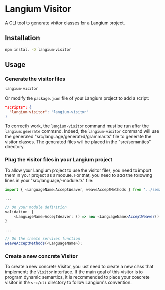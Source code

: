 # Langium Visitor

A CLI tool to generate visitor classes for a Langium project.

## Installation

```bash
npm install -D langium-visitor
```

## Usage

### Generate the visitor files

```bash
langium-visitor
```

Or modify the `package.json` file of your Langium project to add a script:

```json
"scripts": {
  "langium:visitor": "langium-visitor"
}
```

To correctly work, the `langium-visitor` command must be run after the `langium:generate` command.
Indeed, the `langium-visitor` command will use the generated "src/language/generated/grammar.ts" file to generate the visitor classes.
The generated files will be placed in the "src/semantics" directory.

### Plug the visitor files in your Langium project

To allow your Langium project to use the visitor files, you need to import them in your project as a module.
For that, you need to add the following lines in your "src/language/<language-id>-module.ts" file:

```ts
import { <LanguageName>AcceptWeaver, weaveAcceptMethods } from '../semantics/<language-id>-accept-weaver.js';

...

// On your module definition
validation: {
    <LanguageName>AcceptWeaver: () => new <LanguageName>AcceptWeaver()
}

...

// On the create services function
weaveAcceptMethods(<LanguageName>);
```

### Create a new concrete Visitor

To create a new concrete Visitor, you just need to create a new class that implements the `Visitor` interface.
If the main goal of this visitor is to program dynamic semantics, it is recommended to place your concrete visitor in the `src/cli` directory to follow Langium's convention.
